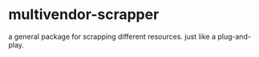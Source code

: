 # multivendor-scrapper

a general package for scrapping different resources. just like a plug-and-play.
